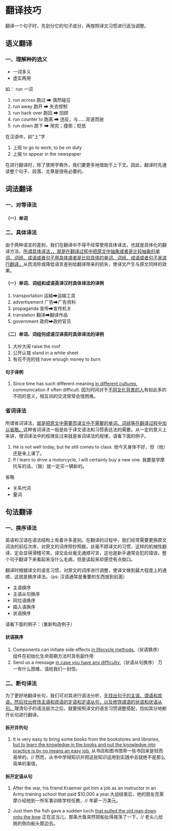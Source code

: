 # 翻译技巧

翻译一个句子时，先划分它的句子成分，再按照译文习惯进行适当调整。

## 语义翻译

### 一、理解种的选义

- 一词多义
- 虚实两用

如： run 一词

1. run across 跑过 ➡ 偶然碰见
2. run away 跑开 ➡ 失去控制
3. run back over 跑回 ➡ 回顾
4. run counter to 跑离 ➡ 违反，与......背道而驰
5. run down 跑下 ➡ 用完；撞倒；贬低
  
在汉语中，如“上”字

1. 上班 to go to work; to be on duty
2. 上报 to appear in the newspaper

在进行翻译时，除了使用字典外，我们要更多地借助于上下文。因此，翻译时先通读整个句子、段落、文章是很有必要的。

## 词法翻译

### 一、对等译法

#### （一）单词

### 二、具体译法


由于两种语言的差别，我们在翻译中不得不经常使用具体译法，也就是具体化的翻译方法。<u>所谓具体译法，，就是在翻译过程中把原文中抽象或者是比较抽象的单词、词组、成语或者句子用具体或者是比较具体的单词、词组、成语或者句子来进行翻译，</u>从而消除或降低语言差别给翻译带来的损失，使译文产生与原文同样的效果。

#### （一）单词、词组和成语英译汉时具体译法的译例

1. transportation 运输➡运输工具
2. advertisement 广告➡广告资料
3. propaganda 宣传➡宣传机关
4. translation 翻译➡翻译作品
5. government 政府➡政府官员

#### （二）单词、词组何成语汉译英时具体译法的译例

1. 大吵大闹 raise the roof
2. 公开认错 stand in a white sheet
3. 有花不完的钱 have enough money to burn

#### 句子译例

1. Since time has such different meaning <u>in different cultures</u>, communication if often difficult.
因为时间对于<u>不同文化背景的人</u>有如此多的不同的意义，相互间的交流常常会很困难。

### 省词译法

所谓省词译法，<u>就是把原文中需要而译文中不需要的单词、词组等在翻译过程中加以省略。</u>这种省词译法一般是处于译文语法和习惯表达法的需要。从一定的意义上来讲，增词译法中的规律反过来就是省词译法的规律。请看下面的例子。

1. He is not well today, but he still comes to class. 他今天身体不好，但（他）还是来上课了。
2. If I learn to drive a motorcycle, I will certainly buy a new one. 我要是学摩托车的话，（我）就一定买一辆新的。

省略
- 关系代词
- 量词

## 句法翻译

### 一、换序译法

英语和汉语在语法结构上有着许多差别。在翻译的过程中，我们经常需要更换原文词法的前后次序，对原文的词序照抄照搬，丝毫不顾译文的习惯，这样的机械性翻译，定会显得滑稽可笑，译文会丝毫无通顺可言，这也是新手通常会犯的错误，整个句子翻译下来看起来没什么毛病，但是读起来却感觉有点拗口。

翻译时根据译文的语言习惯，对原文的词序进行调整，使译文做到最大程度上的通顺，这就是换序译法。（ps: 汉语通常是重要的东西放到前面）
- 主语换序
- 主语从句换序
- 同位语换序
- 插入语换序
- 状语换序
  
请看下面的例子：（重新构造例子）

#### 状语换序

1. Components can initiate side effects <u>in lifecycle methods.</u>（状语换序）
组件在初始化生命周期方法时具有副作用
2. Send us a message <u>in case you have any difficulty.</u>（状语从句换序）
万一有什么困难，请给我们一封信。

### 二、断句译法

为了更好地翻译长句，我们可对其进行语法分析，<u>先找出句子的主语、谓语和宾语，然后找出修饰主语和宾语的定语和定语从句，以及修饰谓语的状语和状语从句。</u>理清句子的语法层次之后，就要按照译文的语言习惯调整搭配，恰如其分地断开长句进行翻译。

#### 拆开并列句

1. It is very easy to bring some books from the bookstores and libraries, <u>but to learn the knowledge in the books and put the knowledge into practice is by no means an easy job.</u>
从书店和图书馆带一些书回来是轻而易举的。// 然而，从书中学得知识并把这些知识运用到实践中去就绝不是那么简单的事情。

#### 拆开定语从句

1. After the war, his friend Kraemer got him a job as an instructor in an Army training school that paid $10,000 a year.大战结束后，他的朋友克莱摩介绍他到一所军事训练学校任教，// 年薪一万美元。

2. Just then the fish gave a sudden lurch <u>that pulled the old man down onto the bow</u>
正在这当儿，那条大鱼突然把船扯得晃荡了一下，// 老头儿给脱的倒向船头那边去。